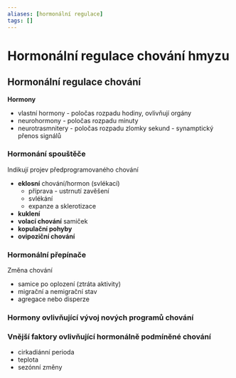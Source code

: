 ```yaml
---
aliases: [hormonální regulace]
tags: []
---
```

# Hormonální regulace chování hmyzu
## Hormonální regulace chování
**Hormony**
- vlastní hormony - poločas rozpadu hodiny, ovlivňují orgány
- neurohormony - poločas rozpadu minuty
- neurotrasmnitery - poločas rozpadu zlomky sekund - synamptický přenos signálů

### Hormonání spouštěče
Indikují projev předprogramovaného chování
- **eklosní** chování/hormon (svlékací)
	- příprava - ustrnutí zavěšení
	- svlékání
	- expanze a sklerotizace
- **kuklení**
- **volací chování** samiček
- **kopulační pohyby**
- **ovipoziční chování**

### Hormonální přepínače
Změna chování
- samice po oplození (ztráta aktivity)
- migrační a nemigrační stav
- agregace nebo disperze

### Hormony ovlivňující vývoj nových programů chování

### Vnější faktory ovlivňující hormonálně podmíněné chování
- cirkadiánní perioda
- teplota
- sezónní změny

